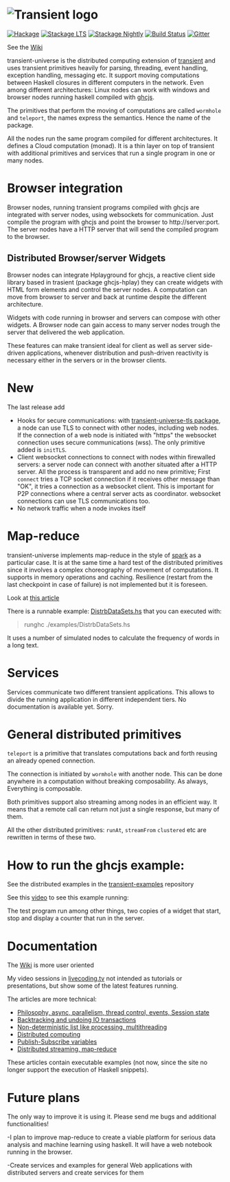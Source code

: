 ![Transient logo](https://raw.githubusercontent.com/transient-haskell/transient/master/logo.png)
=========

[![Hackage](https://img.shields.io/hackage/v/transient-universe.svg)](http://hackage.haskell.org/package/transient-universe)
[![Stackage LTS](http://stackage.org/package/transient-universe/badge/lts)](http://stackage.org/lts/package/transient-universe)
[![Stackage Nightly](http://stackage.org/package/transient-universe/badge/nightly)](http://stackage.org/nightly/package/transient-universe)
[![Build Status](https://travis-ci.org/transient-haskell/transient-universe.png?branch=master)](https://travis-ci.org/agocorona/transient-universe)
[![Gitter](https://badges.gitter.im/theam/haskell-do.svg)](https://gitter.im/Transient-Transient-Universe-HPlay/Lobby?utm_source=share-link&utm_medium=link&utm_campaign=share-link)

See the [Wiki](https://github.com/agocorona/transient/wiki)

transient-universe is the distributed computing extension of [transient](https://github.com/agocorona/transient) and uses transient primitives heavily for parsing, threading, event handling, exception handling, messaging etc.  It support moving computations between Haskell closures in different computers in the network. Even among different architectures:  Linux nodes can work with windows and browser nodes running haskell compiled with [ghcjs](https://github.com/ghcjs/ghcjs).

The primitives that perform the moving of computations are called `wormhole` and `teleport`, the names express the semantics. Hence the name of the package.

All the nodes run the same program compiled for different architectures. It defines a Cloud computation (monad). It is a thin layer on top of transient with additional primitives and services that run a single program in one or many nodes.

Browser integration
==================

Browser nodes, running transient programs compiled with ghcjs are integrated with server nodes, using websockets for communication. Just compile the program with ghcjs and point the browser to http://server:port. The server nodes have a HTTP server that will send the compiled program to the browser.

Distributed Browser/server Widgets
-------
Browser nodes can integrate Hplayground for ghcjs, a reactive client side library based in trasient (package ghcjs-hplay) they can create widgets with HTML form elements and control the server nodes. A computation can move from browser to server and back at runtime despite the different architecture.

Widgets with code running in browser and servers can compose with other widgets. A Browser node can gain access to many server nodes trough the  server that delivered the web application. 

These features can make transient ideal for client as well as server side-driven applications, whenever distribution and push-driven reactivity is necessary either in the servers or in the browser clients.

New
===
The last release add 

  - Hooks for secure communications: with [transient-universe-tls package](https://github.com/transient-haskell/transient-universe-tls), a node can use TLS to connect with other nodes, including web nodes. If the connection of a web node is initiated with "https" the websocket connection uses secure communications (wss). The only primitive added is `initTLS`.
  - Client websocket connections to connect with nodes within firewalled servers: a server node can connect with another situated after a HTTP server. All the process is transparent and add no new primitive; First `connect` tries a TCP socket connection if it receives other message than "OK", it tries a connection as a websocket client. This is important for P2P connections where a central server acts as coordinator. websocket connections can use TLS communications too.
  - No network traffic when a node invokes itself

Map-reduce
==========
transient-universe implements map-reduce in the style of [spark](http://spark.apache.org) as a particular case. It is at the same time a hard test of the distributed primitives since it involves a complex choreography of movement of computations. It supports in memory operations and caching. Resilience (restart from the last checkpoint in case of failure) is not implemented but it is foreseen.

Look at [this article](https://www.schoolofhaskell.com/user/agocorona/estimation-of-using-distributed-computing-streaming-transient-effects-vi-1#distributed-datasets)

There is a runnable example: [DistrbDataSets.hs](https://github.com/agocorona/transient-universe/blob/master/examples/DistrbDataSets.hs) that you can executed with:

> runghc ./examples/DistrbDataSets.hs

It uses a number of simulated nodes to calculate the frequency of words in a long text.

Services
========
Services communicate two different transient applications. This allows to divide the running application in different independent tiers.   No documentation is available yet. Sorry.

General distributed primitives
=============================
`teleport` is a  primitive that translates computations back and forth reusing an already opened connection.

The connection is initiated by `wormhole`  with another node. This can be done anywhere in a computation without breaking composability. As always, Everything is composable.

Both primitives support also streaming among nodes in an efficient way. It means that a remote call can return not just a single response, but many of them.

All the other distributed primitives: `runAt`, `streamFrom` `clustered` etc are rewritten in terms of these two.

How to run the ghcjs example:
=============================

See the  distributed examples in the [transient-examples](https://github.com/transient-haskell/transient) repository

See this [video](https://www.livecoding.tv/agocorona/videos/Ke1Qz-seamless-composable-web-programming) to see this example running:

The test program run among other things, two copies of a widget that start, stop and display a counter that run in the server.

Documentation
=============

The [Wiki](https://github.com/agocorona/transient/wiki) is more user oriented

My video sessions in [livecoding.tv](https://www.livecoding.tv/agocorona/videos/) not intended as tutorials or presentations, but show some of the latest features running.

The articles are more technical:

- [Philosophy, async, parallelism, thread control, events, Session state](https://www.fpcomplete.com/user/agocorona/EDSL-for-hard-working-IT-programmers?show=tutorials)
- [Backtracking and undoing IO transactions](https://www.fpcomplete.com/user/agocorona/the-hardworking-programmer-ii-practical-backtracking-to-undo-actions?show=tutorials)
- [Non-deterministic list like processing, multithreading](https://www.fpcomplete.com/user/agocorona/beautiful-parallel-non-determinism-transient-effects-iii?show=tutorials)
- [Distributed computing](https://www.fpcomplete.com/user/agocorona/moving-haskell-processes-between-nodes-transient-effects-iv?show=tutorials)
- [Publish-Subscribe variables](https://www.schoolofhaskell.com/user/agocorona/publish-subscribe-variables-transient-effects-v)
- [Distributed streaming, map-reduce](https://www.schoolofhaskell.com/user/agocorona/estimation-of-using-distributed-computing-streaming-transient-effects-vi-1)

These articles contain executable examples (not now, since the site no longer support the execution of Haskell snippets).



Future plans
============
The only way to improve it is using it. Please send me bugs and additional functionalities!

-I plan to improve map-reduce to create a viable platform for serious data analysis and machine learning using haskell. It will have a  web notebook running in the browser.

-Create services and examples for general Web applications with distributed servers and create services for them





